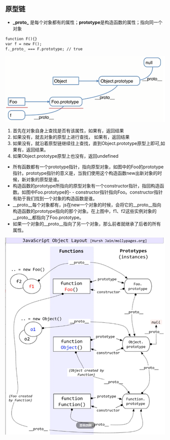 ## 原型链
- **\_proto_** 是每个对象都有的属性；**prototype**是构造函数的属性；指向同一个对象
```
function F(){}
var f = new F();
f._proto_ === F.prototype; // true
```
![prototypeL](../../.vuepress/public/prototypeL.webp)

1. 首先在对象自身上查找是否有该属性，如果有，返回结果
2. 如果没有，就去对象的原型上进行查找， 如果有，返回结果
3. 如果没有，就沿着原型链继续往上查找，直到Object.prototype原型上即可,如果有，返回结果。
4. 如果Object.prototype原型上也没有，返回undefined

>>
- 所有函数都有一个prototype指针，指向原型对象，如图中的Foo的prototype指针。prototype指针的意义是，当我们使用这个构造函数new出新对象的时候，新对象的原型是谁。
- 构造函数的prototype所指向的原型对象有一个constructor指针，指回构造函数。如图中Foo.prototype的- - constructor指针指向Foo。constructor指针有助于我们找到一个对象的构造函数是谁。
- __proto__每个对象都有，js在new一个对象的时候，会将它的__proto__指向构造函数的prototype指向的那个对象。在上图中，f1、f2这些实例对象的__proto__都指向了Foo.prototype。
- 如果一个对象的__proto__指向了另一个对象，那么前者就继承了后者的所有属性。

![protoL](../../.vuepress/public/protoL.webp)

